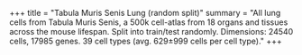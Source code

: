 +++
title = "Tabula Muris Senis Lung (random split)"
summary = "All lung cells from Tabula Muris Senis, a 500k cell-atlas from 18 organs and tissues across the mouse lifespan. Split into train/test randomly. Dimensions: 24540 cells, 17985 genes. 39 cell types (avg. 629±999 cells per cell type)."
+++
